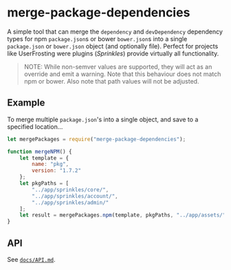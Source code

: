 merge-package-dependencies
=================

A simple tool that can merge the `dependency` and `devDependency` dependency types for npm `package.json`s or bower `bower.json`s into a single `package.json` or `bower.json` object (and optionally file). Perfect for projects like UserFrosting were plugins (*Sprinkles*) provide virtually all functionality.

> NOTE: While non-semver values are supported, they will act as an override and emit a warning. Note that this behaviour does not match npm or bower. Also note that path values will not be adjusted.

Example
-------

To merge multiple `package.json`'s into a single object, and save to a specified location...
```js
let mergePackages = require("merge-package-dependencies");

function mergeNPM() {
    let template = {
        name: "pkg",
        version: "1.7.2"
    };
    let pkgPaths = [
        "../app/sprinkles/core/",
        "../app/sprinkles/account/",
        "../app/sprinkles/admin/"
    ];
    let result = mergePackages.npm(template, pkgPaths, "../app/assets/");
}
```

API
---
See [`docs/API.md`](docs/API.md).